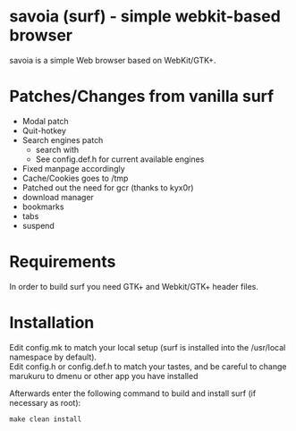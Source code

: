# savoia (surf) - simple webkit-based browser
savoia is a simple Web browser based on WebKit/GTK+.

# Patches/Changes from vanilla surf
- Modal patch
- Quit-hotkey
- Search engines patch
	- search with <space> <string>
	- See config.def.h for current available engines
- Fixed manpage accordingly
- Cache/Cookies goes to /tmp
- Patched out the need for gcr (thanks to kyx0r)
- download manager
- bookmarks
- tabs
- suspend

# Requirements
In order to build surf you need GTK+ and Webkit/GTK+ header files.

# Installation
Edit config.mk to match your local setup (surf is installed into
the /usr/local namespace by default).  
Edit config.h or config.def.h to match your tastes, and be careful to change marukuru to dmenu or other app you have installed  
  
Afterwards enter the following command to build and install surf (if
necessary as root):

    make clean install

